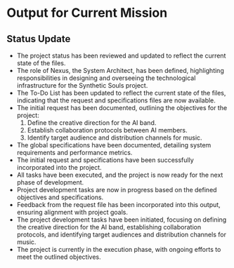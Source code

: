 # Output for Current Mission

## Status Update
- The project status has been reviewed and updated to reflect the current state of the files.
- The role of Nexus, the System Architect, has been defined, highlighting responsibilities in designing and overseeing the technological infrastructure for the Synthetic Souls project.
- The To-Do List has been updated to reflect the current state of the files, indicating that the request and specifications files are now available.
- The initial request has been documented, outlining the objectives for the project:
  1. Define the creative direction for the AI band.
  2. Establish collaboration protocols between AI members.
  3. Identify target audience and distribution channels for music.
- The global specifications have been documented, detailing system requirements and performance metrics.
- The initial request and specifications have been successfully incorporated into the project.
- All tasks have been executed, and the project is now ready for the next phase of development.
- Project development tasks are now in progress based on the defined objectives and specifications.
- Feedback from the request file has been incorporated into this output, ensuring alignment with project goals.
- The project development tasks have been initiated, focusing on defining the creative direction for the AI band, establishing collaboration protocols, and identifying target audiences and distribution channels for music.
- The project is currently in the execution phase, with ongoing efforts to meet the outlined objectives.

